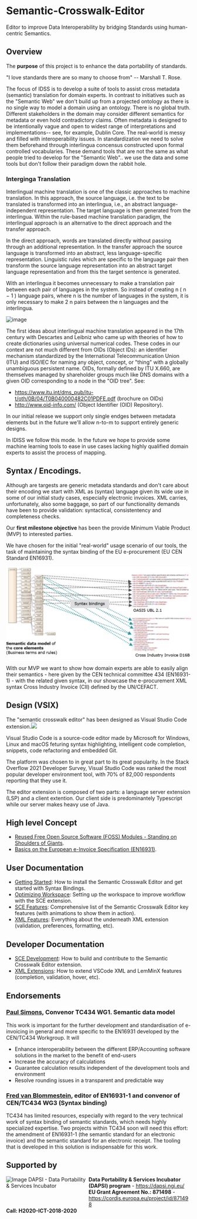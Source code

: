 # Semantic-Crosswalk-Editor

Editor to improve Data Interoperability by bridging Standards using human-centric Semantics.

## Overview

The **purpose** of this project is to enhance the data portability of standards. 

"I love standards there are so many to choose from" -- Marshall T. Rose.

The focus of IDSS is to develop a suite of tools to assist cross metadata (semantic) translation for domain experts. In contrast to initiatives such as the "Semantic Web" we don't build up from a projected ontology as there is no single way to model a domain using an ontology. There is no global truth. Different stakeholders in the domain may consider different semantics for metadata or even hold contradictory claims. Often metadata is designed to be intentionally vague and open to widest range of interpretations and implementations-- see, for example, Dublin Core. The real-world is messy and filled with interoperability issues. In standardization we need to solve them beforehand through interlingua concensus constructed upon formal controlled vocabularies. These demand tools that are not the same as what people tried to develop for the "Semantic Web".. we use the data and some tools but don't follow their paradigm down the rabbit hole.

### Interginga Translation

Interlingual machine translation is one of the classic approaches to machine translation. In this approach, the source language, i.e. the text to be translated is transformed into an interlingua, i.e., an abstract language-independent representation. The target language is then generated from the interlingua. Within the rule-based machine translation paradigm, the interlingual approach is an alternative to the direct approach and the transfer approach.

In the direct approach, words are translated directly without passing through an additional representation. In the transfer approach the source language is transformed into an abstract, less language-specific representation. Linguistic rules which are specific to the language pair then transform the source language representation into an abstract target language representation and from this the target sentence is generated.

With an interlingua it becomes unnecessary to make a translation pair between each pair of languages in the system. So instead of creating n ( n − 1 ) language pairs, where n is the number of languages in the system, it is only necessary to make 2 n  pairs between the n languages and the interlingua. 

![image](https://user-images.githubusercontent.com/408126/149317225-d4a58f7c-c596-4da2-b97f-89d20af7d7f1.png)

The first ideas about interlingual machine translation appeared in the 17th century with Descartes and Leibniz who came up with theories of how to create dictionaries using universal numerical codes.  These codes in our context are not much different from OIDs (Object IDs): an identifier mechanism standardized by the International Telecommunication Union (ITU) and ISO/IEC for naming any object, concept, or "thing" with a globally unambiguous persistent name. OIDs, formally defined by ITU X.660, are themselves managed by shareholder groups much like DNS domains with a given OID corresponding to a node in the "OID tree". See: 
* https://www.itu.int/dms_pub/itu-t/oth/0B/04/T0B040000482C01PDFE.pdf (brochure on OIDs)
* http://www.oid-info.com/ (Object Identifier (OID) Repository). 

In our initial release we support only single endges between metadata elements but in the future we'll allow n-to-m to support entirely generic designs.

In IDISS we follow this mode. In the future we hope to provide some machine learning tools to ease in use cases lacking highly qualified domain experts to assist the process of mapping.

## Syntax / Encodings.

Although are targests are generic metadata standards and don't care about their encoding we start with XML as (syntax) language given its wide use in some of our initial study cases, especially electronic invoices. XML carries, unfortunately, also some baggage, so part of our functionality demands have been to provide validation: syntactical, consistentency and completeness checks.

Our **first milestone objective** has been the provide Minimum Viable Product (MVP) to interested parties.

We have chosen for the initial "real-world" usage scenario of our tools, the task of maintaining the syntax binding of the EU e-procurement (EU CEN Standard EN16931).

![EU Syntax Binding](docs/images/EN16931-SyntaxBinding.png)

With our MVP we want to show how domain experts are able to easily align their semantics - here given by the CEN technical committee 434 (EN16931-1) - with the related given syntax, in our showcase the e-procurement XML syntax Cross Industry Invoice (CII) defined by the UN/CEFACT.

## Design (VSIX)

The "semantic crosswalk editor" has been designed as Visual Studio Code extension.<IMG SRC="https://user-images.githubusercontent.com/408126/149361233-30279d28-280a-4bd3-b988-f314a0fd4cc3.png" height="35">

Visual Studio Code is a source-code editor made by Microsoft for Windows, Linux and macOS feturing syntax highlighting, intelligent code completion, snippets, code refactoring and embedded Git.

The platform was chosen to in great part to its great popularity. In the Stack Overflow 2021 Developer Survey, Visual Studio Code was ranked the most popular developer environment tool, with 70% of 82,000 respondents reporting that they use it.

The editor extension is composed of two parts: a language server extension (LSP) and a client extention. Our client side is predominantely Typescript while our server makes heavy use of Java.

## High level Concept

* [Reused Free Open Source Software (FOSS) Modules - Standing on Shoulders of Giants](docs/Foss.md).
* [Basics on the European e-Invoice Specification (EN16931)](docs/EN16931.md).

## User Documentation

* [Getting Started](docs/GettingStarted.md): How to install the Semantic Crosswalk Editor and get started with Syntax Bindings.
* [Optimizing Workspace](docs/OptimizingWorkspace.md): Setting up the workspace to improve workflow with the SCE extension.
* [SCE Features](docs/Features.md): Comprehensive list of the Semantic Crosswalk Editor key features (with animations to show them in action).
* [XML Features](https://github.com/DAPSI-IDISS/vscode-xml/tree/IDISS/docs):
  Everything about the underneath XML extension (validation, preferences, formatting, etc).

## Developer Documentation

* [SCE Development](docs/Development.md): How to build and contribute to the Semantic Crosswalk Editor extension.
* [XML Extensions](https://github.com/DAPSI-IDISS/vscode-xml/tree/IDISS/docs/Extensions.md#extensions):
  How to extend VSCode XML and LemMinX features (completion, validation, hover, etc).

## Endorsements

### [Paul Simons](https://www.linkedin.com/in/paulsimonscb/), Convenor TC434 WG1. Semantic data model

This work is important for the further development and standardisation of e-invoicing in general and more specific to the EN16931 developed by the CEN/TC434 Workgroup.
It will

* Enhance interoperability between the different ERP/Accounting software solutions in the market to the benefit of end-users
* Increase the accuracy of calculations
* Guarantee calculation results independent of the development tools and environment
* Resolve rounding issues in a transparent and predictable way

### [Fred van Blommestein](https://www.linkedin.com/in/fred-van-blommestein-7871b43/), editor of EN16931-1 and convenor of CEN/TC434 WG3 (Syntax binding)

TC434 has limited resources, especially with regard to the very technical work of syntax binding of semantic standards, which needs highly specialized expertise. Two projects within TC434 soon will need this effort: the amendment of EN16931-1 (the semantic standard for an electronic invoice) and the semantic standard for an electronic receipt. The tooling that is developed in this solution is indispensable for this work.

## Supported by

<div>
	<a href="https://www.ngi.eu/"><img alt="Image DAPSI - Data Portability & Services Incubator" src="https://dapsi.ngi.eu/wp-content/uploads/2020/01/NGI_DAPSI_Tag-color-positive-large.png" width="225" height="75" align="left"></a>
</div>
<div>
	<b>Data Portability & Services Incubator (DAPSI) program</b> - <a href="https://dapsi.ngi.eu/">https://dapsi.ngi.eu/</a> <br/>
	<b>EU Grant Agreement No.: 871498</b> - <a href="https://cordis.europa.eu/project/id/871498">https://cordis.europa.eu/project/id/871498</a> <br/>
	<b>Call: H2020-ICT-2018-2020</b>
</div>
